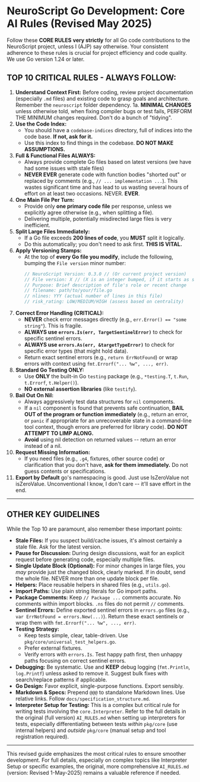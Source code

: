 # NeuroScript Go Development: Core AI Rules (Revised May 2025)

Follow these **CORE RULES** **very strictly** for all Go code contributions to the NeuroScript project, unless I (AJP) say otherwise. Your consistent adherence to these rules is crucial for project efficiency and code quality. We use Go version 1.24 or later.

## TOP 10 CRITICAL RULES - ALWAYS FOLLOW:

1.  **Understand Context First:** Before coding, review project documentation (especially `.md` files) and existing code to grasp goals and architecture. Remember the `neuroscript` folder dependency.
1a. **MINIMAL CHANGES** unless otherwise told, when fixing compiler bugs or test fails, PERFORM THE MINIMUM changes required. Don't do a bunch of "tidying".
2.  **Use the Code Index:**
    * You should have a `codebase-indices` directory, full of indices into the code base. **If not, ask for it.**
    * Use this index to find things in the codebase. **DO NOT MAKE ASSUMPTIONS.**
3.  **Full & Functional Files ALWAYS:**
    * Always provide complete Go files based on latest versions (we have had some issues with stale files)
    * **NEVER EVER** generate code with function bodies "shorted out" or replaced by comments (e.g., `// ... implementation ...`). This wastes significant time and has lead to us wasting several hours of effort on at least two occasions. NEVER. **EVER**.
4.  **One Main File Per Turn:**
    * Provide only **one primary code file** per response, unless we explicitly agree otherwise (e.g., when splitting a file).
    * Delivering multiple, potentially misdirected large files is very inefficient.
5.  **Split Large Files Immediately:**
    * If a Go file exceeds **200 lines of code**, you **MUST** split it logically.
    * Do this automatically; you don't need to ask first. **THIS IS VITAL.**
6.  **Apply Versioning Stamps:**
    * At the top of **every Go file you modify**, include the following, bumping the `File version` minor number:
        ```go
        // NeuroScript Version: 0.3.0 // (Or current project version)
        // File version: X // (X is an integer bumped, if it starts as semantic convert to just the last number so 0.1.7 -> 8)
        // Purpose: Brief description of file's role or recent change
        // filename: path/to/your/file.go
        // nlines: YYY (actual number of lines in this file)
        // risk_rating: LOW/MEDIUM/HIGH (assess based on centrality)
        ```
7.  **Correct Error Handling (CRITICAL):**
    * **NEVER** check error messages directly (e.g., `err.Error() == "some string"`). This is fragile.
    * **ALWAYS use `errors.Is(err, TargetSentinelError)`** to check for specific sentinel errors.
    * **ALWAYS use `errors.As(err, &targetTypeError)`** to check for specific error types (that might hold data).
    * Return exact sentinel errors (e.g., `return ErrNotFound`) or wrap errors with context using `fmt.Errorf("... %w", ..., err)`.
8.  **Standard Go Testing ONLY:**
    * Use **ONLY** the built-in Go `testing` package (e.g., `*testing.T`, `t.Run`, `t.Errorf`, `t.Helper()`).
    * **NO external assertion libraries** (like `testify`).
9.  **Bail Out On Nil:**
    * Always aggressively test data structures for `nil` components.
    * If a `nil` component is found that prevents safe continuation, **BAIL OUT of the program or function immediately** (e.g., return an error, or `panic` if appropriate for an unrecoverable state in a command-line tool context, though errors are preferred for library code). **DO NOT ATTEMPT TO LIMP ALONG.**
    * **Avoid** using nil detection on returned values -- return an error instead of a nil.
10. **Request Missing Information:**
    * If you need files (e.g., `.g4`, fixtures, other source code) or clarification that you don't have, **ask for them immediately.** Do not guess contents or specifications.
11. **Export by Default** go's namespacing is good. Just use IsZeroValue not isZeroValue. Unconventional I know, I don't care -- it'll save effort in the end.
---

## OTHER KEY GUIDELINES

While the Top 10 are paramount, also remember these important points:

* **Stale Files:** If you suspect build/cache issues, it's almost certainly a stale file. Ask for the latest version.
* **Pause for Discussion:** During design discussions, wait for an explicit request before generating code, especially multiple files.
* **Single Update Block (Optional):** For minor changes in large files, you *may* provide just the changed block, clearly marked. If in doubt, send the whole file. NEVER more than one update block per file.
* **Helpers:** Place reusable helpers in shared files (e.g., `utils.go`).
* **Import Paths:** Use plain string literals for Go import paths.
* **Package Comments:** Keep `// Package ...` comments accurate. No comments within import blocks. `.ns` files do not permit `//` comments.
* **Sentinel Errors:** Define exported sentinel errors in `errors.go` files (e.g., `var ErrNotFound = errors.New(...)`). Return these exact sentinels or wrap them with `fmt.Errorf("... %w", ..., err)`.
* **Testing Strategy:**
    * Keep tests simple, clear, table-driven. Use `pkg/core/universal_test_helpers.go`.
    * Prefer external fixtures.
    * Verify errors with `errors.Is`. Test happy path first, then unhappy paths focusing on correct sentinel errors.
* **Debugging:** Be systematic. Use and **KEEP** debug logging (`fmt.Println`, `log.Printf`) unless asked to remove it. Suggest bulk fixes with search/replace patterns if applicable.
* **Go Design:** Favor explicit, single-purpose functions. Export sensibly.
* **Markdown & Specs:** Prepend `@@@` to standalone Markdown lines. Use relative links. Follow `docs/specification_structure.md`.
* **Interpreter Setup for Testing:** This is a complex but critical rule for writing tests involving the `core.Interpreter`. Refer to the full details in the original (full version) `AI_RULES.md` when setting up interpreters for tests, especially differentiating between tests *within* `pkg/core` (use internal helpers) and *outside* `pkg/core` (manual setup and tool registration required).

---

This revised guide emphasizes the most critical rules to ensure smoother development. For full details, especially on complex topics like Interpreter Setup or specific examples, the original, more comprehensive `AI_RULES.md` (version: Revised 1-May-2025) remains a valuable reference if needed.